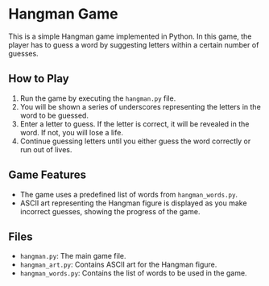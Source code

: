 # Hangman Game

This is a simple Hangman game implemented in Python. In this game, the player has to guess a word by suggesting letters within a certain number of guesses.

## How to Play

1. Run the game by executing the `hangman.py` file.
2. You will be shown a series of underscores representing the letters in the word to be guessed.
3. Enter a letter to guess. If the letter is correct, it will be revealed in the word. If not, you will lose a life.
4. Continue guessing letters until you either guess the word correctly or run out of lives.

## Game Features

- The game uses a predefined list of words from `hangman_words.py`.
- ASCII art representing the Hangman figure is displayed as you make incorrect guesses, showing the progress of the game.

## Files

- `hangman.py`: The main game file.
- `hangman_art.py`: Contains ASCII art for the Hangman figure.
- `hangman_words.py`: Contains the list of words to be used in the game.

